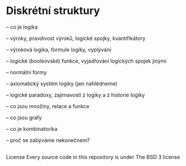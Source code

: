 # Diskrétní struktury

– co je logika

– výroky, pravdivost výroků, logické spojky, kvantifikátory

– výroková logika, formule logiky, vyplývání

– logické (booleovské) funkce, vyjadřování logických spojek jinými

– normální formy

– axiomatický systém logiky (jen nahlédneme)

– logické paradoxy, zajímavosti z logiky a z historie logiky

– co jsou množiny, relace a funkce

– co jsou grafy

– co je kombinatorika

– proč se zabýváme nekonečnem?

##


License
Every source code in this repository is under The BSD 3 license
